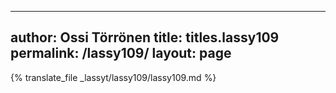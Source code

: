 
---
author: Ossi Törrönen
title: titles.lassy109
permalink: /lassy109/
layout: page
---
{% translate_file _lassyt/lassy109/lassy109.md %}